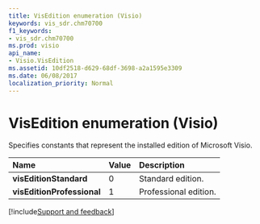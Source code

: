 ```yaml
---
title: VisEdition enumeration (Visio)
keywords: vis_sdr.chm70700
f1_keywords:
- vis_sdr.chm70700
ms.prod: visio
api_name:
- Visio.VisEdition
ms.assetid: 10df2518-d629-68df-3698-a2a1595e3309
ms.date: 06/08/2017
localization_priority: Normal
---
```



# VisEdition enumeration (Visio)



Specifies constants that represent the installed edition of Microsoft Visio.


|Name|Value|Description|
|:-----|:-----|:-----|
| **visEditionStandard**|0|Standard edition.|
| **visEditionProfessional**|1|Professional edition.|

[!include[Support and feedback](~/includes/feedback-boilerplate.md)]